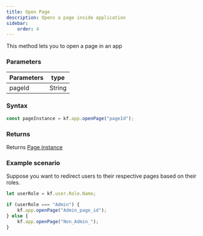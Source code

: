 ```yaml
---
title: Open Page
description: Opens a page inside application
sidebar:
    order: 4
---
```


This method lets you to open a page in an app

### Parameters

| Parameters | type   |
| ---------- | ------ |
| pageId     | String |

### Syntax

```js
const pageInstance = kf.app.openPage("pageId");
```

### Returns

Returns [Page instance](/lcnc-sdk-js/app/page/)

### Example scenario

Suppose you want to redirect users to their respective pages based on their roles.

```js
let userRole = kf.user.Role.Name;

if (userRole === "Admin") {
	kf.app.openPage("Admin_page_id");
} else {
	kf.app.openPage("Non_Admin_");
}
```

